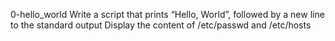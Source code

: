  0-hello_world
Write a script that prints “Hello, World”, followed by a new line to the standard output
Display the content of /etc/passwd and /etc/hosts
